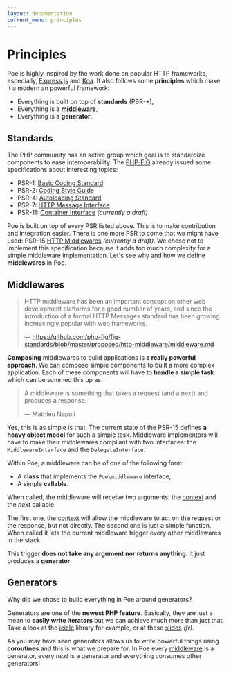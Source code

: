 ```yaml
---
layout: documentation
current_menu: principles
---
```


# Principles

Poe is highly inspired by the work done on popular HTTP frameworks, especially, [Express.js] and [Koa]. It also follows 
some **principles** which make it a modern an powerful framework:

* Everything is built on top of **standards** (PSR-*),
* Everything is a **[middleware]**,
* Everything is a **generator**.

## Standards

The PHP community has an active group which goal is to standardize components to ease interoperability. The [PHP-FIG]
already issued some specifications about interesting topics:

* PSR-1: [Basic Coding Standard]
* PSR-2: [Coding Style Guide]
* PSR-4: [Autoloading Standard]
* PSR-7: [HTTP Message Interface]
* PSR-11: [Container Interface] _(currently a draft)_

Poe is built on top of every PSR listed above. This is to make contribution and integration easier. There is one more 
PSR to come that we might have used: PSR-15 [HTTP Middlewares] _(currently a draft)_. We chose not to implement this
specification because it adds too much complexity for a simple middleware implementation. Let's see why and how we 
define **middlewares** in Poe.

## Middlewares

> HTTP middleware has been an important concept on other web development platforms for a good number of years, and 
> since the introduction of a formal HTTP Messages standard has been growing increasingly popular with web frameworks.
>
> — https://github.com/php-fig/fig-standards/blob/master/proposed/http-middleware/middleware.md

**Composing** middlewares to build applications is **a really powerful approach**. We can compose simple components to built 
a more complex application. Each of these components will have to **handle a simple task** which can be summed this up as:
  
> A middleware is something that takes a request (and a next) and produces a response.
>
> — Mathieu Napoli

Yes, this is as simple is that. The current state of the PSR-15 defines **a heavy object model** for such a simple task. 
Middleware implementors will have to make their middlewares compliant with two interfaces: the `MiddlewareInterface` and
the `DelegateInterface`. 

Within Poe, a middleware can be of one of the following form:

* A **class** that implements the `Poe\middleware` interface,
* A simple **callable**.

When called, the middleware will receive two arguments: the [context] and the _next_ callable. 

The first one, the [context] will allow the middleware to act on the request or the response, but not directly. The second 
one is just a simple function. When called it lets the current middleware trigger every other middlewares in the stack. 

This trigger **does not take any argument nor returns anything**. It just produces a **generator**.

## Generators

Why did we chose to build everything in Poe around generators?

Generators are one of the **newest PHP feature**. Basically, they are just a mean to **easily write iterators** but we 
can achieve much more than just that. Take a look at the [icicle] library for example, or at those [slides] _(fr)_.

As you may have seen generators allows us to write powerful things using **coroutines** and this is what we prepare for. 
In Poe every [middleware] is a generator, every _next_ is a generator and everything consumes other generators!

[Express.js]: http://expressjs.com/
[Koa]: http://koajs.com/
[middleware]: middlewares.html
[context]: context.html
[PHP-FIG]: http://www.php-fig.org/
[Basic Coding Standard]: http://www.php-fig.org/psr/psr-1/
[Coding Style Guide]: http://www.php-fig.org/psr/psr-2/
[Autoloading Standard]: http://www.php-fig.org/psr/psr-4/
[HTTP Message Interface]: http://www.php-fig.org/psr/psr-7/
[Container Interface]: http://www.php-fig.org/psr/psr-11/
[HTTP Middlewares]: http://www.php-fig.org/psr/psr-15/
[icicle]: https://icicle.io/
[slides]: https://speakerdeck.com/jubianchi/en-route-vers-le-multi-tache